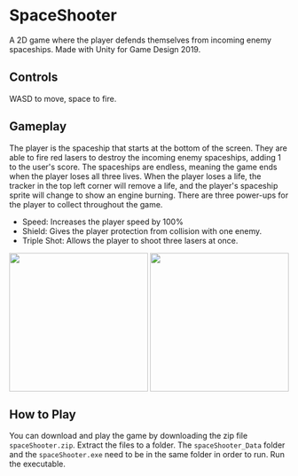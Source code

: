 # SpaceShooter
A 2D game where the player defends themselves from incoming enemy spaceships. Made with Unity for Game Design 2019.

## Controls
WASD to move, space to fire.

## Gameplay
The player is the spaceship that starts at the bottom of the screen. They are able to fire red lasers to destroy the incoming enemy spaceships, adding 1 to the user's score. The spaceships are endless, meaning the game ends when the player loses all three lives. When the player loses a life, the tracker in the top left corner will remove a life, and the player's spaceship sprite will change to show an engine burning. There are three power-ups for the player to collect throughout the game.
   - Speed: Increases the player speed by 100%
   - Shield: Gives the player protection from collision with one enemy.
   - Triple Shot: Allows the player to shoot three lasers at once.

<img align = "center" src = "https://raw.githubusercontent.com/SamP923/Video-Game_SpaceShooter/master/Media/begin.gif" height = "250" />   <img align = "center" src = "https://raw.githubusercontent.com/SamP923/Video-Game_SpaceShooter/master/Media/tripleshot.gif" height = "250" />

## How to Play
You can download and play the game by downloading the zip file <code>spaceShooter.zip</code>. Extract the files to a folder. The <code>spaceShooter_Data</code> folder and the <code>spaceShooter.exe</code> need to be in the same folder in order to run. Run the executable.

